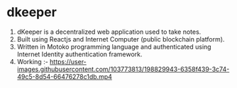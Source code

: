 # dkeeper

1. dKeeper is a decentralized web application used to take notes.
2. Built using Reactjs and Internet Computer (public blockchain platform). 
3. Written in Motoko programming language and authenticated using Internet Identity authentication framework.
4. Working :- https://user-images.githubusercontent.com/103773813/198829943-6358f439-3c74-49c5-8d54-66476278c1db.mp4
